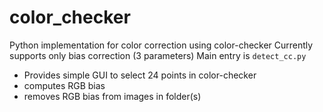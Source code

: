 # color_checker

Python implementation for color correction using color-checker 
Currently supports only bias correction (3 parameters) 
Main entry is `detect_cc.py`
* Provides simple GUI to select 24 points in color-checker
* computes RGB bias
* removes RGB bias from images in folder(s) 

